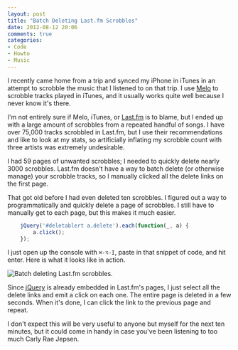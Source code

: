 ```yaml
---
layout: post
title: "Batch Deleting Last.fm Scrobbles"
date: 2012-08-12 20:06
comments: true
categories:
- Code
- Howto
- Music
---
```


I recently came home from a trip and synced my iPhone in iTunes in an attempt to scrobble the music
that I listened to on that trip. I use [Melo][m] to scrobble tracks played in iTunes, and it usually
works quite well because I never know it's there.

[m]: http://meloapp.com/faq/

I'm not entirely sure if Melo, iTunes, or [Last.fm][lfm] is to blame, but I ended up with a large amount of
scrobbles from a repeated handful of songs. I have over 75,000 tracks scrobbled in Last.fm, but I
use their recommendations and like to look at my stats, so artificially inflating my scrobble
count with three artists was extremely undesirable.

[lfm]: http://last.fm/

I had 59 pages of unwanted scrobbles; I needed to quickly delete nearly 3000 scrobbles. Last.fm
doesn't have a way to batch delete (or otherwise manage) your scrobble tracks, so I manually clicked
all the delete links on the first page.

That got old before I had even deleted ten scrobbles. I figured out a way to programmatically and
quickly delete a page of scrobbles. I still have to manually get to each page, but this makes it
much easier.

``` javascript
    jQuery('#deletablert a.delete').each(function(_, a) {
        a.click();
    });
```

I just open up the console with `⌘-⌥-I`, paste in that snippet of code, and hit enter. Here is what
it looks like in action.

![Batch deleting Last.fm scrobbles.](http://farm9.staticflickr.com/8282/7770297078_73fafc7541_o_d.png "Last.fm Batch Delete")

Since [jQuery][jq] is already embedded in Last.fm's pages, I just select all the delete links and
emit a click on each one. The entire page is deleted in a few seconds. When it's done, I can click
the link to the previous page and repeat.

[jq]: http://jquery.com/

I don't expect this will be very useful to anyone but myself for the next ten minutes, but it could
come in handy in case you've been listening to too much Carly Rae Jepsen.

